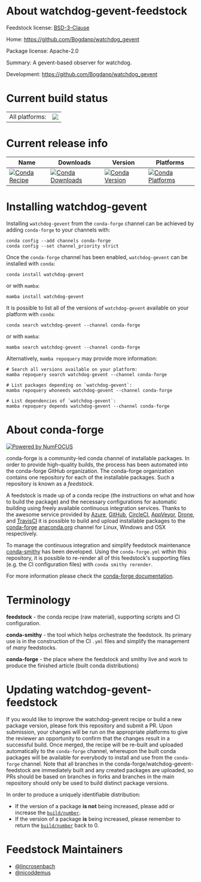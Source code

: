 About watchdog-gevent-feedstock
===============================

Feedstock license: [BSD-3-Clause](https://github.com/conda-forge/watchdog-gevent-feedstock/blob/main/LICENSE.txt)

Home: https://github.com/Bogdanp/watchdog_gevent

Package license: Apache-2.0

Summary: A gevent-based observer for watchdog.

Development: https://github.com/Bogdanp/watchdog_gevent

Current build status
====================


<table><tr><td>All platforms:</td>
    <td>
      <a href="https://dev.azure.com/conda-forge/feedstock-builds/_build/latest?definitionId=4511&branchName=main">
        <img src="https://dev.azure.com/conda-forge/feedstock-builds/_apis/build/status/watchdog-gevent-feedstock?branchName=main">
      </a>
    </td>
  </tr>
</table>

Current release info
====================

| Name | Downloads | Version | Platforms |
| --- | --- | --- | --- |
| [![Conda Recipe](https://img.shields.io/badge/recipe-watchdog--gevent-green.svg)](https://anaconda.org/conda-forge/watchdog-gevent) | [![Conda Downloads](https://img.shields.io/conda/dn/conda-forge/watchdog-gevent.svg)](https://anaconda.org/conda-forge/watchdog-gevent) | [![Conda Version](https://img.shields.io/conda/vn/conda-forge/watchdog-gevent.svg)](https://anaconda.org/conda-forge/watchdog-gevent) | [![Conda Platforms](https://img.shields.io/conda/pn/conda-forge/watchdog-gevent.svg)](https://anaconda.org/conda-forge/watchdog-gevent) |

Installing watchdog-gevent
==========================

Installing `watchdog-gevent` from the `conda-forge` channel can be achieved by adding `conda-forge` to your channels with:

```
conda config --add channels conda-forge
conda config --set channel_priority strict
```

Once the `conda-forge` channel has been enabled, `watchdog-gevent` can be installed with `conda`:

```
conda install watchdog-gevent
```

or with `mamba`:

```
mamba install watchdog-gevent
```

It is possible to list all of the versions of `watchdog-gevent` available on your platform with `conda`:

```
conda search watchdog-gevent --channel conda-forge
```

or with `mamba`:

```
mamba search watchdog-gevent --channel conda-forge
```

Alternatively, `mamba repoquery` may provide more information:

```
# Search all versions available on your platform:
mamba repoquery search watchdog-gevent --channel conda-forge

# List packages depending on `watchdog-gevent`:
mamba repoquery whoneeds watchdog-gevent --channel conda-forge

# List dependencies of `watchdog-gevent`:
mamba repoquery depends watchdog-gevent --channel conda-forge
```


About conda-forge
=================

[![Powered by
NumFOCUS](https://img.shields.io/badge/powered%20by-NumFOCUS-orange.svg?style=flat&colorA=E1523D&colorB=007D8A)](https://numfocus.org)

conda-forge is a community-led conda channel of installable packages.
In order to provide high-quality builds, the process has been automated into the
conda-forge GitHub organization. The conda-forge organization contains one repository
for each of the installable packages. Such a repository is known as a *feedstock*.

A feedstock is made up of a conda recipe (the instructions on what and how to build
the package) and the necessary configurations for automatic building using freely
available continuous integration services. Thanks to the awesome service provided by
[Azure](https://azure.microsoft.com/en-us/services/devops/), [GitHub](https://github.com/),
[CircleCI](https://circleci.com/), [AppVeyor](https://www.appveyor.com/),
[Drone](https://cloud.drone.io/welcome), and [TravisCI](https://travis-ci.com/)
it is possible to build and upload installable packages to the
[conda-forge](https://anaconda.org/conda-forge) [anaconda.org](https://anaconda.org/)
channel for Linux, Windows and OSX respectively.

To manage the continuous integration and simplify feedstock maintenance
[conda-smithy](https://github.com/conda-forge/conda-smithy) has been developed.
Using the ``conda-forge.yml`` within this repository, it is possible to re-render all of
this feedstock's supporting files (e.g. the CI configuration files) with ``conda smithy rerender``.

For more information please check the [conda-forge documentation](https://conda-forge.org/docs/).

Terminology
===========

**feedstock** - the conda recipe (raw material), supporting scripts and CI configuration.

**conda-smithy** - the tool which helps orchestrate the feedstock.
                   Its primary use is in the construction of the CI ``.yml`` files
                   and simplify the management of *many* feedstocks.

**conda-forge** - the place where the feedstock and smithy live and work to
                  produce the finished article (built conda distributions)


Updating watchdog-gevent-feedstock
==================================

If you would like to improve the watchdog-gevent recipe or build a new
package version, please fork this repository and submit a PR. Upon submission,
your changes will be run on the appropriate platforms to give the reviewer an
opportunity to confirm that the changes result in a successful build. Once
merged, the recipe will be re-built and uploaded automatically to the
`conda-forge` channel, whereupon the built conda packages will be available for
everybody to install and use from the `conda-forge` channel.
Note that all branches in the conda-forge/watchdog-gevent-feedstock are
immediately built and any created packages are uploaded, so PRs should be based
on branches in forks and branches in the main repository should only be used to
build distinct package versions.

In order to produce a uniquely identifiable distribution:
 * If the version of a package **is not** being increased, please add or increase
   the [``build/number``](https://docs.conda.io/projects/conda-build/en/latest/resources/define-metadata.html#build-number-and-string).
 * If the version of a package **is** being increased, please remember to return
   the [``build/number``](https://docs.conda.io/projects/conda-build/en/latest/resources/define-metadata.html#build-number-and-string)
   back to 0.

Feedstock Maintainers
=====================

* [@lincrosenbach](https://github.com/lincrosenbach/)
* [@nicoddemus](https://github.com/nicoddemus/)

